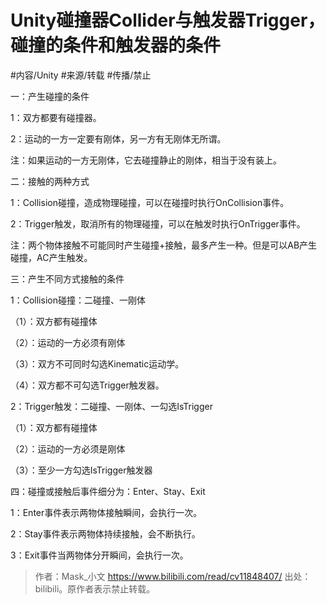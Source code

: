 # Unity碰撞器Collider与触发器Trigger，碰撞的条件和触发器的条件

#内容/Unity #来源/转载 #传播/禁止 



一：产生碰撞的条件

1：双方都要有碰撞器。

2：运动的一方一定要有刚体，另一方有无刚体无所谓。

注：如果运动的一方无刚体，它去碰撞静止的刚体，相当于没有装上。



二：接触的两种方式

1：Collision碰撞，造成物理碰撞，可以在碰撞时执行OnCollision事件。

2：Trigger触发，取消所有的物理碰撞，可以在触发时执行OnTrigger事件。

注：两个物体接触不可能同时产生碰撞+接触，最多产生一种。但是可以AB产生碰撞，AC产生触发。



三：产生不同方式接触的条件

1：Collision碰撞：二碰撞、一刚体

（1）：双方都有碰撞体

（2）：运动的一方必须有刚体

（3）：双方不可同时勾选Kinematic运动学。

（4）：双方都不可勾选Trigger触发器。

2：Trigger触发：二碰撞、一刚体、一勾选IsTrigger

（1）：双方都有碰撞体

（2）：运动的一方必须是刚体

（3）：至少一方勾选IsTrigger触发器



四：碰撞或接触后事件细分为：Enter、Stay、Exit

1：Enter事件表示两物体接触瞬间，会执行一次。

2：Stay事件表示两物体持续接触，会不断执行。

3：Exit事件当两物体分开瞬间，会执行一次。

>  作者：Mask_小文 https://www.bilibili.com/read/cv11848407/ 出处：bilibili。原作者表示禁止转载。

